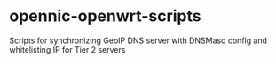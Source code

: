 # opennic-openwrt-scripts
Scripts for synchronizing GeoIP DNS server with DNSMasq config and whitelisting IP for Tier 2 servers
